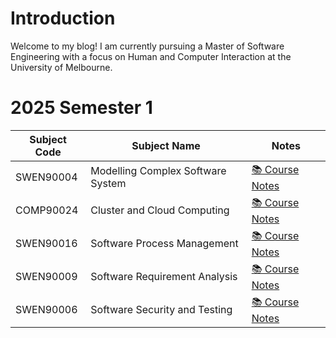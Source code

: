 # Introduction

Welcome to my blog! I am currently pursuing a Master of Software Engineering with a focus on Human and Computer Interaction at the University of Melbourne.

# 2025 Semester 1

| Subject Code | Subject Name                      | Notes                                                |
| ------------ | --------------------------------- | ---------------------------------------------------- |
| SWEN90004    | Modelling Complex Software System | [📚 Course Notes](./SWEN90004/index.md)              |
| COMP90024    | Cluster and Cloud Computing       | [📚 Course Notes](./COMP90024/index.md)              |
| SWEN90016    | Software Process Management       | [📚 Course Notes](./SWEN90016/index.md)              |
| SWEN90009    | Software Requirement Analysis     | [📚 Course Notes](./SWEN90009/project-background.md) |
| SWEN90006    | Software Security and Testing     | [📚 Course Notes](./SWEN90006/index.md)              |
